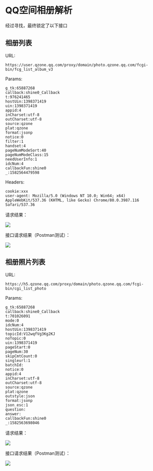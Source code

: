 # QQ空间相册解析

经过寻找，最终锁定了以下接口

## 相册列表

URL:

```http
https://user.qzone.qq.com/proxy/domain/photo.qzone.qq.com/fcgi-bin/fcg_list_album_v3
```

Params:

```http
g_tk:65887268
callback:shine0_Callback
t:976241465
hostUin:1398371419
uin:1398371419
appid:4
inCharset:utf-8
outCharset:utf-8
source:qzone
plat:qzone
format:jsonp
notice:0
filter:1
handset:4
pageNumModeSort:40
pageNumModeClass:15
needUserInfo:1
idcNum:4
callbackFun:shine0
_:1582564479598
```

Headers:

```http
cookie:xxx
user-agent: Mozilla/5.0 (Windows NT 10.0; Win64; x64) AppleWebKit/537.36 (KHTML, like Gecko) Chrome/80.0.3987.116 Safari/537.36
```

请求结果：

![](https://i.loli.net/2020/02/25/AMuzTFhIEwqCcB7.png)

接口请求结果（Postman测试）：

![](https://i.loli.net/2020/02/25/4VUwOKZcl3FxL8S.png)

## 相册照片列表

URL:

```http
https://h5.qzone.qq.com/proxy/domain/photo.qzone.qq.com/fcgi-bin/cgi_list_photo
```

Params:

```http
g_tk:65887268
callback:shine0_Callback
t:701026091
mode:0
idcNum:4
hostUin:1398371419
topicId:V12wqfVg3Kg2KJ
noTopic:0
uin:1398371419
pageStart:0
pageNum:30
skipCmtCount:0
singleurl:1
batchId:
notice:0
appid:4
inCharset:utf-8
outCharset:utf-8
source:qzone
plat:qzone
outstyle:json
format:jsonp
json_esc:1
question:
answer:
callbackFun:shine0
_:1582563698046
```

请求结果：

![](https://i.loli.net/2020/02/25/t19jE8qDM2uLCzm.png)

接口请求结果（Postman测试）：

![](https://i.loli.net/2020/02/25/jBvWybgYOX7EZVl.png)
